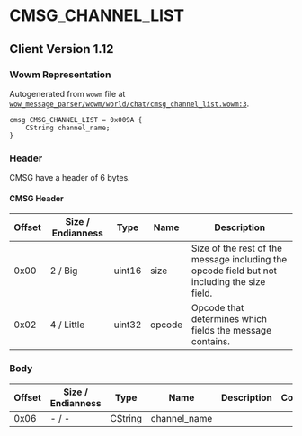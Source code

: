 # CMSG_CHANNEL_LIST

## Client Version 1.12

### Wowm Representation

Autogenerated from `wowm` file at [`wow_message_parser/wowm/world/chat/cmsg_channel_list.wowm:3`](https://github.com/gtker/wow_messages/tree/main/wow_message_parser/wowm/world/chat/cmsg_channel_list.wowm#L3).
```rust,ignore
cmsg CMSG_CHANNEL_LIST = 0x009A {
    CString channel_name;
}
```
### Header

CMSG have a header of 6 bytes.

#### CMSG Header

| Offset | Size / Endianness | Type   | Name   | Description |
| ------ | ----------------- | ------ | ------ | ----------- |
| 0x00   | 2 / Big           | uint16 | size   | Size of the rest of the message including the opcode field but not including the size field.|
| 0x02   | 4 / Little        | uint32 | opcode | Opcode that determines which fields the message contains.|

### Body

| Offset | Size / Endianness | Type | Name | Description | Comment |
| ------ | ----------------- | ---- | ---- | ----------- | ------- |
| 0x06 | - / - | CString | channel_name |  |  |

